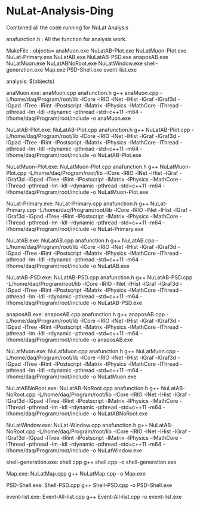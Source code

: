 # NuLat-Analysis-Ding
Combined all the code running for NuLat Analysis

anafunction.h : 
  All the function for analysis work.




MakeFile : 
objects= anaMuon.exe NuLatAB-Plot.exe NuLatMuon-Plot.exe NuLat-Primary.exe NuLatAB.exe NuLatAB-PSD.exe anaposAB.exe NuLatMuon.exe NuLatABNoRoot.exe NuLatWindow.exe shell-generation.exe Map.exe PSD-Shell.exe event-list.exe

analysis: $(objects)

anaMuon.exe: anaMuon.cpp anafunction.h
	g++ anaMuon.cpp -L/home/daq/Program/root/lib -lCore -lRIO -lNet -lHist -lGraf -lGraf3d -lGpad -lTree -lRint -lPostscript -lMatrix -lPhysics -lMathCore -lThread  -pthread -lm -ldl -rdynamic -pthread -std=c++11 -m64 -I/home/daq/Program/root/include -o anaMuon.exe

NuLatAB-Plot.exe: NuLatAB-Plot.cpp anafunction.h
	g++ NuLatAB-Plot.cpp -L/home/daq/Program/root/lib -lCore -lRIO -lNet -lHist -lGraf -lGraf3d -lGpad -lTree -lRint -lPostscript -lMatrix -lPhysics -lMathCore -lThread  -pthread -lm -ldl -rdynamic -pthread -std=c++11 -m64 -I/home/daq/Program/root/include -o NuLatAB-Plot.exe

NuLatMuon-Plot.exe: NuLatMuon-Plot.cpp anafunction.h
	g++ NuLatMuon-Plot.cpp -L/home/daq/Program/root/lib -lCore -lRIO -lNet -lHist -lGraf -lGraf3d -lGpad -lTree -lRint -lPostscript -lMatrix -lPhysics -lMathCore -lThread  -pthread -lm -ldl -rdynamic -pthread -std=c++11 -m64 -I/home/daq/Program/root/include -o NuLatMuon-Plot.exe

NuLat-Primary.exe: NuLat-Primary.cpp anafunction.h
	g++ NuLat-Primary.cpp -L/home/daq/Program/root/lib -lCore -lRIO -lNet -lHist -lGraf -lGraf3d -lGpad -lTree -lRint -lPostscript -lMatrix -lPhysics -lMathCore -lThread  -pthread -lm -ldl -rdynamic -pthread -std=c++11 -m64 -I/home/daq/Program/root/include -o NuLat-Primary.exe

NuLatAB.exe: NuLatAB.cpp anafunction.h
	g++ NuLatAB.cpp -L/home/daq/Program/root/lib -lCore -lRIO -lNet -lHist -lGraf -lGraf3d -lGpad -lTree -lRint -lPostscript -lMatrix -lPhysics -lMathCore -lThread -pthread -lm -ldl -rdynamic -pthread -std=c++11 -m64 -I/home/daq/Program/root/include -o NuLatAB.exe

NuLatAB-PSD.exe: NuLatAB-PSD.cpp anafunction.h
	g++ NuLatAB-PSD.cpp -L/home/daq/Program/root/lib -lCore -lRIO -lNet -lHist -lGraf -lGraf3d -lGpad -lTree -lRint -lPostscript -lMatrix -lPhysics -lMathCore -lThread  -pthread -lm -ldl -rdynamic -pthread -std=c++11 -m64 -I/home/daq/Program/root/include -o NuLatAB-PSD.exe

anaposAB.exe: anaposAB.cpp anafunction.h
	g++ anaposAB.cpp -L/home/daq/Program/root/lib -lCore -lRIO -lNet -lHist -lGraf -lGraf3d -lGpad -lTree -lRint -lPostscript -lMatrix -lPhysics -lMathCore -lThread  -pthread -lm -ldl -rdynamic -pthread -std=c++11 -m64 -I/home/daq/Program/root/include -o anaposAB.exe

NuLatMuon.exe: NuLatMuon.cpp anafunction.h
	g++ NuLatMuon.cpp -L/home/daq/Program/root/lib -lCore -lRIO -lNet -lHist -lGraf -lGraf3d -lGpad -lTree -lRint -lPostscript -lMatrix -lPhysics -lMathCore -lThread  -pthread -lm -ldl -rdynamic -pthread -std=c++11 -m64 -I/home/daq/Program/root/include -o NuLatMuon.exe

NuLatABNoRoot.exe: NuLatAB-NoRoot.cpp anafunction.h
	g++ NuLatAB-NoRoot.cpp -L/home/daq/Program/root/lib -lCore -lRIO -lNet -lHist -lGraf -lGraf3d -lGpad -lTree -lRint -lPostscript -lMatrix -lPhysics -lMathCore -lThread  -pthread -lm -ldl -rdynamic -pthread -std=c++11 -m64 -I/home/daq/Program/root/include -o NuLatABNoRoot.exe

NuLatWindow.exe: NuLat-Window.cpp anafunction.h
	g++ NuLatAB-NoRoot.cpp -L/home/daq/Program/root/lib -lCore -lRIO -lNet -lHist -lGraf -lGraf3d -lGpad -lTree -lRint -lPostscript -lMatrix -lPhysics -lMathCore -lThread  -pthread -lm -ldl -rdynamic -pthread -std=c++11 -m64 -I/home/daq/Program/root/include -o NuLatWindow.exe

shell-generation.exe: shell.cpp
	g++ shell.cpp -o shell-generation.exe

Map.exe: NuLatMap.cpp
	g++ NuLatMap.cpp -o Map.exe

PSD-Shell.exe: Shell-PSD.cpp
	g++ Shell-PSD.cpp -o PSD-Shell.exe

event-list.exe: Event-All-list.cpp
	g++ Event-All-list.cpp -o event-list.exe
